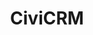 ---
description: CiviCRM is a free and open source CRM. It is used by many small and large
  organizations - including Amnesty International, Creative Commons, the Free Software
  Foundation, CERN, the Wikimedia Foundation, universities - for their contact management,
  membership management, fundraising, event management, and mass mailings.
layout: stand
show_on_overview: true
logo: stands/civicrm/logo.png
new_this_year: |
  <p>We are eager to show you the brand new SearchKit and Form Builder,
  now shipping in the latest version of CiviCRM and available for you to test.</p>
showcase: |
  <p>Do you manage contacts, manage memberships, send newsletters, receive online donations, and/or manage events in your organization/company?</p>
  <p>Of course you want to do this with a robust and mature open source tool: CiviCRM.</p>
  <p>It is used by not-for-profit organizations, membership organizations, NGOs, universities... worldwide.</p>
  <p>Discover how CiviCRM can be used in your organization!</p>
  <p>[Are you a PHP/MySQL/Javascript/AngularJS developer with knowledge of Drupal/Wordpress/Backdrop/Joomla? Are you looking for a new challenge in a free and open source project? Come talk to us!]</p>
themes:
- Office suites and productivity
title: CiviCRM
website: https://civicrm.org/
chatroom: civicrm
---